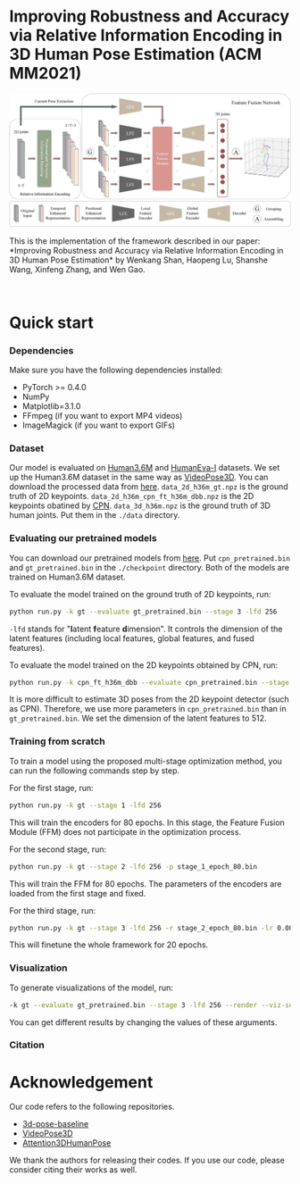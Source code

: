 # Improving Robustness and Accuracy via Relative Information Encoding in 3D Human Pose Estimation (ACM MM2021)
<p align="center"><img src="demo/framework.png" alt="" /></p>
This is the implementation of the framework described in our paper: *Improving Robustness and Accuracy via Relative Information Encoding in 3D Human Pose Estimation* by Wenkang Shan, Haopeng Lu, Shanshe Wang, Xinfeng Zhang,  and Wen Gao.
<p align="center"><img src="demo/demo_h36m.gif"  alt="" /></p>


# Quick start

### Dependencies

Make sure you have the following dependencies installed:

* PyTorch >= 0.4.0
* NumPy
* Matplotlib=3.1.0
* FFmpeg (if you want to export MP4 videos)
* ImageMagick (if you want to export GIFs)

### Dataset

Our model is evaluated on [Human3.6M](http://vision.imar.ro/human3.6m) and [HumanEva-I](http://humaneva.is.tue.mpg.de/datasets_human_1) datasets. We set up the Human3.6M dataset in the same way as [VideoPose3D](https://github.com/facebookresearch/VideoPose3D/blob/master/DATASETS.md).  You can download the processed data from [here](https://drive.google.com/file/d/1FMgAf_I04GlweHMfgUKzB0CMwglxuwPe/view?usp=sharing).  `data_2d_h36m_gt.npz` is the ground truth of 2D keypoints. `data_2d_h36m_cpn_ft_h36m_dbb.npz` is the 2D keypoints obatined by [CPN](https://github.com/GengDavid/pytorch-cpn).  `data_3d_h36m.npz` is the ground truth of 3D human joints. Put them in the `./data` directory.


### Evaluating our pretrained models
You can download our pretrained models from [here](https://drive.google.com/file/d/11CZffQzqfs5oK-xb2lJQL0G30K2ac10_/view?usp=sharing). Put `cpn_pretrained.bin` and `gt_pretrained.bin` in the `./checkpoint` directory. Both of the models are trained on Human3.6M dataset.

To evaluate the model trained on the ground truth of 2D keypoints, run:
```bash
python run.py -k gt --evaluate gt_pretrained.bin --stage 3 -lfd 256 
```
`-lfd` stands for "**l**atent **f**eature **d**imension". It controls the dimension of the latent features (including local features, global features, and fused features).

To evaluate the model trained on the 2D keypoints obtained by CPN, run:
```bash
python run.py -k cpn_ft_h36m_dbb --evaluate cpn_pretrained.bin --stage 3 -lfd 512 
```
It is more difficult to estimate 3D poses from the 2D keypoint detector (such as CPN). Therefore, we use more parameters in `cpn_pretrained.bin` than in `gt_pretrained.bin`. We set the dimension of the latent features to 512.


### Training from scratch

To train a model using the proposed multi-stage optimization method, you can run the following commands step by step.

For the first stage, run:

```bash
python run.py -k gt --stage 1 -lfd 256 
```
This will train the encoders for 80 epochs.  In this stage, the Feature Fusion Module (FFM) does not participate in the optimization process.

For the second stage, run:
```bash
python run.py -k gt --stage 2 -lfd 256 -p stage_1_epoch_80.bin
```
This will train the FFM for 80 epochs. The parameters of the encoders are loaded from the first stage and fixed.

For the third stage, run:
```bash
python run.py -k gt --stage 3 -lfd 256 -r stage_2_epoch_80.bin -lr 0.0005 
```
This will finetune the whole framework for 20 epochs.


### Visualization 

To generate visualizations of the model, run:
```bash
-k gt --evaluate gt_pretrained.bin --stage 3 -lfd 256 --render --viz-subject S11 --viz-action WalkDog --viz-camera 1 --viz-video "./s_11_act_15_subact_02_ca_02.mp4" --viz-output output.gif --viz-size 3 --viz-downsample 2 --viz-limit 300
```
You can get different results by changing the values of these arguments.

### Citation

# Acknowledgement
Our code refers to the following repositories.
* [3d-pose-baseline](https://github.com/una-dinosauria/3d-pose-baseline)
* [VideoPose3D](https://github.com/facebookresearch/VideoPose3D)
* [Attention3DHumanPose](https://github.com/lrxjason/Attention3DHumanPose)

We thank the authors for releasing their codes. If you use our code, please consider citing their works as well.